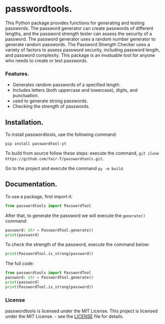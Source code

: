 # passwordtools.
This Python package provides functions for generating and testing passwords. The password generator can create passwords of different lengths, and the password strength tester can assess the security of a password. The password generator uses a random number generator to generate random passwords. The Password Strength Checker uses a variety of factors to assess password security, including password length, and password complexity. This package is an invaluable tool for anyone who needs to create or test passwords.
    
### Features.
- Generates random passwords of a specified length.
- Includes letters (both uppercase and lowercase), digits, and punctuation.
- used to generate strong passwords.
- Checking the strength of passwords.
## Installation.
To install passwordtools, use the following command:

    pip install passwordtool-yt

To build from source follow these steps:
execute the command, `git clone https://github.com/Yair-T/passwordtools.git`.

Go to the project and execute the command `py -m build`.

## Documentation.
To use a package, first import it:
```python
from passwordtools import PasswordTool
```

After that, to generate the password we will execute the `generate()` command: 
```python
password: str = PasswordTool.generate()
print(password)
```

To check the strength of the password, execute the command below:
```python
print(PasswordTool.is_strong(password))
```

The full code:
```python
from passwordtools import PasswordTool
password: str = PasswordTool.generate()
print(password)
print(PasswordTool.is_strong(password))
```
### License
passwordtools is licensed under the MIT License.
This project is licensed under the MIT License. - see the [LICENSE](https://github.com/Yair-T/passwordtools/blob/main/LICENCE) file for details.
